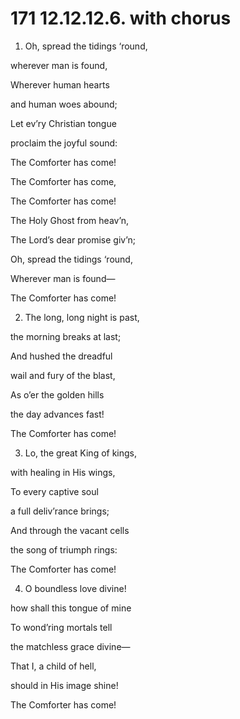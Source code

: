 # 171 12.12.12.6. with chorus

1.  Oh, spread the tidings ‘round,

wherever man is found,

Wherever human hearts

and human woes abound;

Let ev’ry Christian tongue

proclaim the joyful sound:

The Comforter has come!

The Comforter has come,

The Comforter has come!

The Holy Ghost from heav’n,

The Lord’s dear promise giv’n;

Oh, spread the tidings ‘round,

Wherever man is found—

The Comforter has come!

2.  The long, long night is past,

the morning breaks at last;

And hushed the dreadful

wail and fury of the blast,

As o’er the golden hills

the day advances fast!

The Comforter has come!

3.  Lo, the great King of kings,

with healing in His wings,

To every captive soul

a full deliv’rance brings;

And through the vacant cells

the song of triumph rings:

The Comforter has come!

4.  O boundless love divine!

how shall this tongue of mine

To wond’ring mortals tell

the matchless grace divine—

That I, a child of hell,

should in His image shine!

The Comforter has come!


